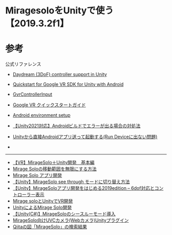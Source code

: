 # MiragesoloをUnityで使う【2019.3.2f1】

# 参考
公式リファレンス
- [Daydream (3DoF) controller support in Unity](https://developers.google.com/vr/develop/unity/controller-support)
- [Quickstart for Google VR SDK for Unity with Android](https://developers.google.com/vr/develop/unity/get-started-android)
- [GvrControllerInput](https://developers.google.com/vr/reference/unity/class/GvrControllerInput)
- [Google VR クイックスタートガイド](https://docs.unity3d.com/ja/2018.4/Manual/googlevr_quick_start.html)

- [Android environment setup](https://docs.unity3d.com/Manual/android-sdksetup.html)
- [【Unity2021対応】Androidビルドでエラーが出る場合の対処法](https://nn-hokuson.hatenablog.com/entry/2017/09/05/202327)
- [Unityから直接Androidアプリ送って起動する(Run Deviceに出ない問題)](https://qiita.com/tedlab/items/3d0c6099b300ef317f70)
-

---
- [【VR】MirageSolo＋Unity開発　基本編](https://cycling.hateblo.jp/entry/2018/09/08/001128?utm_source=pocket_mylist)
- [Mirage Soloの移動範囲を無限にする方法](https://styly.cc/ja/tips/mirage-solo-infinity-translate/?utm_source=pocket_mylist)
- [Mirage Solo アプリ開発](https://okwave.jp/qa/q9826422.html?utm_source=pocket_mylist)
- [【Unity】MirageSolo see through モードに切り替え方法](https://www.kemomimi.dev/unity/169/?utm_source=pocket_mylist)
- [【Unity】MirageSoloアプリ開発をはじめる2019edition – 6dof対応とコントローラー表示](https://www.kemomimi.dev/unity/80/)
- [Mirage soloとUnityでVR開発](https://qiita.com/lockdef/items/fb967dd09d01b1b7ac62?utm_source=pocket_mylist)
- [UnityによるMirage Solo開発](https://qiita.com/monchi/items/8d9a6d1dd8f4b8606a61?utm_source=pocket_mylist)
- [【Unity(C#)】MirageSoloのシースルーモード導入](https://qiita.com/OKsaiyowa/items/406ff18f863d7bd3e6e0)
- [MirageSolo向けUVCカメラ(Webカメラ)Unityプラグイン](https://booth.pm/ja/items/917428)
- [Qiitaの図「MirageSolo」の検索結果](https://www.praph.tokyo/tags/MirageSolo)